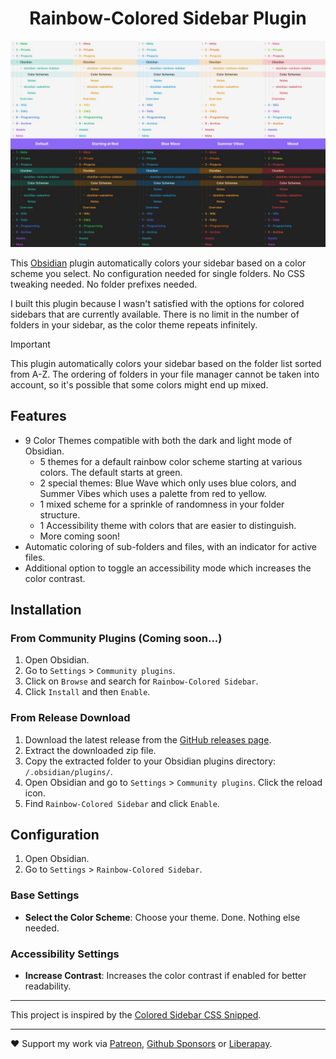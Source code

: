 <h1 align="center">Rainbow-Colored Sidebar Plugin</h1>

<p align="center">
  <picture>
    <img src="preview.jpg" alt="Screenshot of some color schemes in Obsidian">
  </picture>
</p>

This [Obsidian](https://obsidian.md) plugin automatically colors your sidebar based on a color scheme you select. No configuration needed for single folders. No CSS tweaking needed. No folder prefixes needed.

I built this plugin because I wasn't satisfied with the options for colored sidebars that are currently available. There is no limit in the number of folders in your sidebar, as the color theme repeats infinitely. 

> [!IMPORTANT]
> This plugin automatically colors your sidebar based on the folder list sorted from A-Z. The ordering of folders in your file manager cannot be taken into account, so it's possible that some colors might end up mixed.

## Features

- 9 Color Themes compatible with both the dark and light mode of Obsidian.
  - 5 themes for a default rainbow color scheme starting at various colors. The default starts at green.
  - 2 special themes: Blue Wave which only uses blue colors, and Summer Vibes which uses a palette from red to yellow.
  - 1 mixed scheme for a sprinkle of randomness in your folder structure.
  - 1 Accessibility theme with colors that are easier to distinguish.
  - More coming soon!
- Automatic coloring of sub-folders and files, with an indicator for active files.
- Additional option to toggle an accessibility mode which increases the color contrast.


## Installation

### From Community Plugins (Coming soon...)
1. Open Obsidian.
2. Go to `Settings` > `Community plugins`.
3. Click on `Browse` and search for `Rainbow-Colored Sidebar`.
4. Click `Install` and then `Enable`.

### From Release Download
1. Download the latest release from the [GitHub releases page](https://github.com/kovah/obsidian-rainbow-colored-sidebar/releases).
2. Extract the downloaded zip file.
3. Copy the extracted folder to your Obsidian plugins directory: `/.obsidian/plugins/`.
4. Open Obsidian and go to `Settings` > `Community plugins`. Click the reload icon.
5. Find `Rainbow-Colored Sidebar` and click `Enable`.


## Configuration
1. Open Obsidian.
2. Go to `Settings` > `Rainbow-Colored Sidebar`.

### Base Settings
- **Select the Color Scheme**: Choose your theme. Done. Nothing else needed.

### Accessibility Settings
- **Increase Contrast**: Increases the color contrast if enabled for better readability.

---

This project is inspired by the [Colored Sidebar CSS Snipped](https://github.com/CyanVoxel/Obsidian-Colored-Sidebar).

---

❤️ Support my work via [Patreon](https://www.patreon.com/Kovah), [Github Sponsors](https://github.com/sponsors/Kovah) or [Liberapay](https://liberapay.com/kovah/).

